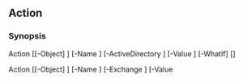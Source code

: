 Action
------




### Synopsis

Action [[-Object] <Object>] [-Name <string>] [-ActiveDirectory <ActionAD>] [-Value <Object>] [-WhatIf] [<CommonParameters>]

Action [[-Object] <Object>] [-Name <string>] [-Exchange <ActionExchange>] [-Value <Object>] [-WhatIf] [<CommonParameters>]




---


### Description


---


### Parameters
#### **ActiveDirectory**

Valid Values:

* AccountAddGroupsSpecific
* AccountDisable
* AccountEnable
* AccountHideInGAL
* AccountShowInGAL
* AccountRemoveGroupsAll
* AccountRemoveGroupsSecurity
* AccountRemoveGroupsDistribution
* AccountRemoveGroupsSpecific
* AccountRemoveGroupsDomainLocal
* AccountRemoveGroupsGlobal
* AccountRemoveGroupsUniversal
* AccountRename
* AccountSnapshot






|Type        |Required|Position|PipelineInput|
|------------|--------|--------|-------------|
|`[ActionAD]`|false   |Named   |false        |



#### **Exchange**

Valid Values:

* MailboxConvertToSharedMailbox
* MailboxEmailAddressPolicyEnable
* ContactConvertToMailContact






|Type              |Required|Position|PipelineInput|
|------------------|--------|--------|-------------|
|`[ActionExchange]`|false   |Named   |false        |



#### **Name**




|Type      |Required|Position|PipelineInput|
|----------|--------|--------|-------------|
|`[string]`|false   |Named   |false        |



#### **Object**




|Type      |Required|Position|PipelineInput |
|----------|--------|--------|--------------|
|`[Object]`|false   |0       |true (ByValue)|



#### **Value**




|Type      |Required|Position|PipelineInput|
|----------|--------|--------|-------------|
|`[Object]`|false   |Named   |false        |



#### **WhatIf**
-WhatIf is an automatic variable that is created when a command has ```[CmdletBinding(SupportsShouldProcess)]```.
-WhatIf is used to see what would happen, or return operations without executing them


---


### Inputs
System.Object




---


### Outputs
* [Object](https://learn.microsoft.com/en-us/dotnet/api/System.Object)






---


### Syntax
```PowerShell
syntaxItem
```
```PowerShell
----------
```
```PowerShell
{@{name=Action; CommonParameters=True; parameter=System.Object[]}, @{name=Action; CommonParameters=True; parameter=System.Object[]}}
```
